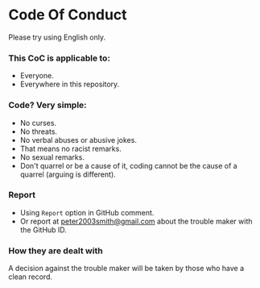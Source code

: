 # Code Of Conduct
Please try using English only.

### This CoC is applicable to:
- Everyone.
- Everywhere in this repository.

### Code? Very simple:
- No curses.
- No threats.
- No verbal abuses or abusive jokes.
- That means no racist remarks.
- No sexual remarks.
- Don't quarrel or be a cause of it, coding cannot be the cause of a quarrel (arguing is different).

### Report
- Using `Report` option in GitHub comment.
- Or report at <a href="mailto:peter2003smith@gmail.com">peter2003smith@gmail.com</a> about the trouble maker with the GitHub ID.

### How they are dealt with
A decision against the trouble maker will be taken by those who have a clean record.
